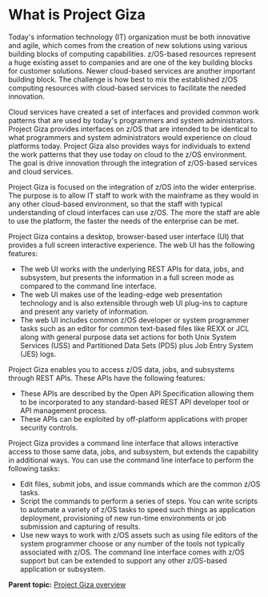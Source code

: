 # What is Project Giza

Today's information technology (IT) organization must be both innovative and agile, which comes from the creation of new solutions using various building blocks of computing capabilities. z/OS-based resources represent a huge existing asset to companies and are one of the key building blocks for customer solutions. Newer cloud-based services are another important building block. The challenge is how best to mix the established z/OS computing resources with cloud-based services to facilitate the needed innovation.

Cloud services have created a set of interfaces and provided common work patterns that are used by today's programmers and system administrators. Project Giza provides interfaces on z/OS that are intended to be identical to what programmers and system administrators would experience on cloud platforms today. Project Giza also provides ways for individuals to extend the work patterns that they use today on cloud to the z/OS environment. The goal is drive innovation through the integration of z/OS-based services and cloud services.

Project Giza is focused on the integration of z/OS into the wider enterprise. The purpose is to allow IT staff to work with the mainframe as they would in any other cloud-based environment, so that the staff with typical understanding of cloud interfaces can use z/OS. The more the staff are able to use the platform, the faster the needs of the enterprise can be met.

Project Giza contains a desktop, browser-based user interface (UI) that provides a full screen interactive experience. The web UI has the following features:

- The web UI works with the underlying REST APIs for data, jobs, and subsystem, but presents the information in a full screen mode as compared to the command line interface.
- The web UI makes use of the leading-edge web presentation technology and is also extensible through web UI plug-ins to capture and present any variety of information.
- The web UI includes common z/OS developer or system programmer tasks such as an editor for common text-based files like REXX or JCL along with general purpose data set actions for both Unix System Services (USS) and Partitioned Data Sets (PDS) plus Job Entry System (JES) logs.

Project Giza enables you to access z/OS data, jobs, and subsystems through REST APIs. These APIs have the following features:

- These APIs are described by the Open API Specification allowing them to be incorporated to any standard-based REST API developer tool or API management process.
- These APIs can be exploited by off-platform applications with proper security controls.

Project Giza provides a command line interface that allows interactive access to those same data, jobs, and subsystem, but extends the capability in additional ways. You can use the command line interface to perform the following tasks:

- Edit files, submit jobs, and issue commands which are the common z/OS tasks.
- Script the commands to perform a series of steps. You can write scripts to automate a variety of z/OS tasks to speed such things as application deployment, provisioning of new run-time environments or job submission and capturing of results.
- Use new ways to work with z/OS assets such as using file editors of the system programmer choose or any number of the tools not typically associated with z/OS. The command line interface comes with z/OS support but can be extended to support any other z/OS-based application or subsystem.

**Parent topic:** [Project Giza overview](../topics/introduction.md)
